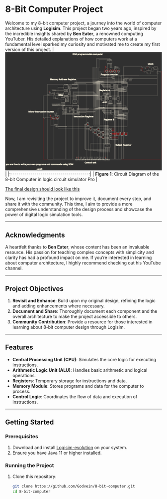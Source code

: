 # 8-Bit Computer Project

Welcome to my 8-bit computer project, a journey into the world of computer architecture using **Logisim**. This project began two years ago, inspired by the incredible insights shared by **Ben Eater**, a renowned computing YouTuber. His detailed explanations of how computers work at a fundamental level sparked my curiosity and motivated me to create my first version of this project.
| ![Alt text](images/circuit_diagram.png) |
|:---------------------------------------:|
| **Figure 1**: Circuit Diagram of the 8-bit Computer in logic circuit simulator Pro |

[The final design should look like this](8bitComputer/complete8bitcomputer/8bitcomputer.circ)

Now, I am revisiting the project to improve it, document every step, and share it with the community. This time, I aim to provide a more comprehensive understanding of the design process and showcase the power of digital logic simulation tools.

---

## Acknowledgments

A heartfelt thanks to **Ben Eater**, whose content has been an invaluable resource. His passion for teaching complex concepts with simplicity and clarity has had a profound impact on me. If you’re interested in learning about computer architecture, I highly recommend checking out his YouTube channel.

---

## Project Objectives

1. **Revisit and Enhance**: Build upon my original design, refining the logic and adding enhancements where necessary.
2. **Document and Share**: Thoroughly document each component and the overall architecture to make the project accessible to others.
3. **Community Contribution**: Provide a resource for those interested in learning about 8-bit computer design through Logisim.

---

## Features

- **Central Processing Unit (CPU)**: Simulates the core logic for executing instructions.
- **Arithmetic Logic Unit (ALU)**: Handles basic arithmetic and logical operations.
- **Registers**: Temporary storage for instructions and data.
- **Memory Module**: Stores programs and data for the computer to process.
- **Control Logic**: Coordinates the flow of data and execution of instructions.

---

## Getting Started

### Prerequisites
1. Download and install [Logisim-evolution](https://github.com/logisim-evolution/logisim-evolution) on your system.
2. Ensure you have Java 11 or higher installed.

### Running the Project
1. Clone this repository:
   ```bash
   git clone https://github.com/Godvein/8-bit-computer.git
   cd 8-bit-computer

